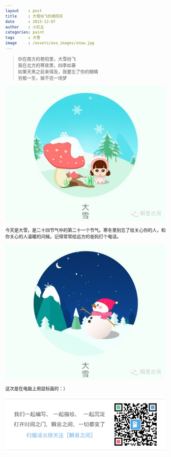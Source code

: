 ```yaml
---
layout    : post
title     : 大雪纷飞的艳阳天
date      : 2015-12-07
author    : 小红丘
categories: paint
tags      : 大雪
image     : /assets/ava_images/snow.jpg
---
```



  > 你在南方的艳阳里，大雪纷飞  
  > 我在北方的寒夜里，四季如春  
  > 如果天黑之前来得及，我要忘了你的眼睛  
  > 穷极一生，做不完一场梦  

![](/assets/ava_images/snow-01.jpg)

今天是大雪，是二十四节气中的第二十一个节气。寒冬里别忘了给关心你的人，和你关心的人温暖的问候。记得常常给远方的爸妈打个电话。  

![](/assets/ava_images/snow-02.jpg)

这次是在电脑上用鼠标画的：）  

![](/assets/images/qrcode_tail.jpg)
